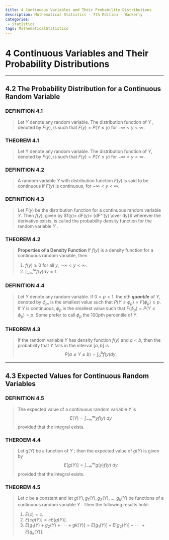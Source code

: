 ```yaml
---
title: 4 Continuous Variables and Their Probability Distributions
description: Mathematical Statistics - 7th Edition - Wackerly
categories:
 - Statistics
tags: MathematicalStatistics 
---
```


# 4 Continuous Variables and Their Probability Distributions

---

## 4.2 The Probability Distribution for a Continuous Random Variable

### DEFINITION 4.1
> Let $Y$ denote any random variable. The distribution function of $Y$ , denoted by $F(y)$, is such that $F(y) = P(Y ≤ y)$ for $−∞ < y < ∞.$

### THEOREM 4.1
> Let Y denote any random variable. The distribution function of $Y$, denoted by $F(y)$, is such that $F(y) = P(Y ≤ y)$ for $−∞ < y < ∞.$

### DEFINITION 4.2
>A random variable $Y$ with distribution function $F(y)$ is said to be continuous if $F(y)$ is continuous, for $−∞ < y < ∞.$

### DEFINITION 4.3
>Let $F(y)$ be the distribution function for a continuous random variable $Y$. Then $f(y)$, given by
$f(y)= dF(y)= {dF^′(y) \over dy}$
wherever the derivative exists, is called the probability density function for the random variable $Y$ .

### THEOREM 4.2
>**Properties of a Density Function** If $f(y)$ is a density function for a continuous random variable, then
>1. $f(y) ≥ 0$ for all $y$, $−∞<y<∞.$
>2. $\int_{-∞}^{∞} f(y)dy=1.$

### DEFINITION 4.4
> Let $Y$ denote any random variable. If $0 < p < 1$, the $p$th ***quantile*** of $Y$, denoted by $\phi_p$, is the smallest value such that $P(Y ≤ \phi_p) = F(\phi_p) ≥ p.$ If $Y$ is continuous, $\phi_p$ is the smallest value such that $F(\phi_p) = P(Y ≤ \phi_p) = p.$ Some prefer to call $\phi_p$ the $100p$th percentile of Y.

### THEOREM 4.3
>If the random variable $Y$ has density function $f (y)$ and $a < b$, then the probability that $Y$ falls in the interval $[a, b]$ is
>$$P(a ≤ Y ≤ b) = \int_{a}^{b}f (y) dy.$$

---

## 4.3 Expected Values for Continuous Random Variables

### DEFINITION 4.5
> The expected value of a continuous random variable $Y$ is 
> $$E(Y) =\int_{-∞}^{∞}yf(y)\ dy$$ 
> provided that the integral exists.

### THEROEM 4.4
> Let $g(Y )$ be a function of $Y$ ; then the expected value of $g(Y )$ is given by 
> $$E [g(Y )] = \int_{-∞}^{∞}g(y)f(y)\ dy$$
>provided that the integral exists.

### THEOREM 4.5
>Let $c$ be a constant and let $g(Y), g_1(Y), g_2(Y),...,g_k(Y)$ be functions of a continuous random variable $Y$ . Then the following results hold:
>1. $E(c) = c.$
>2. $E[cg(Y)] = cE[g(Y)].$
>3. $E[g_1(Y)+g_2(Y)+···+gk(Y)] = E[g_1(Y)]+E[g_2(Y)]+···+E[g_k(Y)].$
